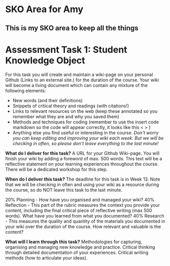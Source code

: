 # SKO Area for Amy
## This is my SKO area to keep all the things 

# Assessment Task 1: Student Knowledge Object

For this task you will create and maintain a wiki-page on your personal Github (Links to an external site.) for the duration of the course. Your wiki will become a living document which can contain any mixture of the following elements:

- New words (and their definitions)
- Snippets of critical theory and readings (with citations!)
- Links to relevant resources on the web (keep these annotated so you remember what they are and why you saved them)
- Methods and techniques for coding (remember to use the insert code markdown so the code will appear correctly, it looks like this < > )
- Anything else you find useful or interesting in the course.
*Don't worry you can keep editing and improving your wiki each week. But we will be checking in often, so please don't leave everything to the last minute!*

**What do I deliver for this task?**
A URL for your Github Wiki-page.
You will finish your wiki by adding a foreword of max. 500 words. This text will be a reflective statement on your learning experiences throughout the course. There will be a dedicated workshop for this step.

**When do I deliver this task?**
The deadline for this task is in Week 13. Note that we will be checking in often and using your wiki as a resource during the course, so do NOT leave this task to the last minute.

20% Planning - How have you organised and managed your wiki?
40% Reflection - This part of the rubric measures the context you provide your content, including the final critical piece of reflective writing (max 500 words). What have you learned from what you documented?
40% Research - This measures the quality and quantity of the materials you documented in your wiki over the duration of the course. How relevant and valuable is the content?

**What will I learn through this task?**
Methodologies for capturing, organising and managing new knowledge and practice.
Critical thinking through detailed documentation of your experiences.
Critical writing methods (how to articulate your ideas).
